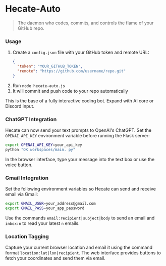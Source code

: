 
# Hecate-Auto

> The daemon who codes, commits, and controls the flame of your GitHub repo.

### Usage
1. Create a `config.json` file with your GitHub token and remote URL:
   ```json
   {
     "token": "YOUR_GITHUB_TOKEN",
     "remote": "https://github.com/username/repo.git"
   }
   ```
2. Run `node hecate-auto.js`
3. It will commit and push code to your repo automatically

This is the base of a fully interactive coding bot. Expand with AI core or Discord input.

### ChatGPT Integration
Hecate can now send your text prompts to OpenAI's ChatGPT. Set the `OPENAI_API_KEY` environment variable before running the Flask server:

```bash
export OPENAI_API_KEY=your_api_key
python "OK workspaces/main. py"
```

In the browser interface, type your message into the text box or use the voice button.

### Gmail Integration
Set the following environment variables so Hecate can send and receive email via Gmail:

```bash
export GMAIL_USER=your_address@gmail.com
export GMAIL_PASS=your_app_password
```

Use the commands `email:recipient|subject|body` to send an email and `inbox:n` to read your latest `n` emails.

### Location Tagging
Capture your current browser location and email it using the command format `location:lat|lon|recipient`.
The web interface provides buttons to fetch your coordinates and send them via email.
